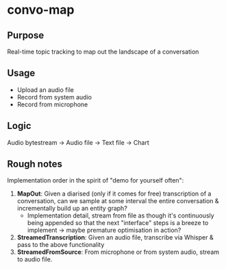 # convo-map

## Purpose

Real-time topic tracking to map out the landscape of a conversation

## Usage

- Upload an audio file
- Record from system audio
- Record from microphone

## Logic

Audio bytestream -> Audio file -> Text file -> Chart

## Rough notes
Implementation order in the spirit of "demo for yourself often":

1. **MapOut**: Given a diarised (only if it comes for free) transcription of a conversation,
   can we sample at some interval the entire conversation & incrementally build
   up an entity graph?
    - Implementation detail, stream from file as though it's continuously being
      appended so that the next "interface" steps is a breeze to implement -> maybe premature
      optimisation in action?
2. **StreamedTranscription**: Given an audio file, transcribe via Whisper & pass to the above functionality
3. **StreamedFromSource**: From microphone or from system audio, stream to audio
   file.
